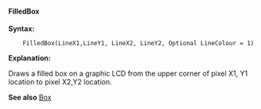 <div class="section">

<div class="titlepage">

<div>

<div>

#### <span id="filledbox"></span>FilledBox

</div>

</div>

</div>

<span class="strong">**Syntax:**</span>

``` screen
    FilledBox(LineX1,LineY1, LineX2, LineY2, Optional LineColour = 1)
```

<span class="strong">**Explanation:**</span>

Draws a filled box on a graphic LCD from the upper corner of pixel X1,
Y1 location to pixel X2,Y2 location.  

<span class="strong">**See also**</span>
<a href="box" class="link" title="Box">Box</a>

</div>
